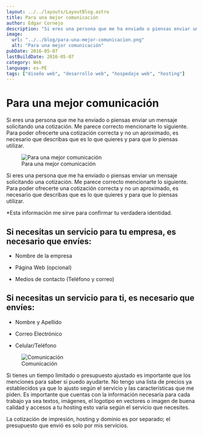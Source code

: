 ```yaml
---
layout: ../../layouts/LayoutBlog.astro
title: Para una mejor comunicación
author: Edgar Cornejo
description: "Si eres una persona que me ha enviado o piensas enviar un mensaje solicitando una cotización. Me parece correcto mencionarte lo siguiente. Para poder ofrecerte una cotización correcta y no un aproximado, es necesario que describas que es lo que quieres y para que lo piensas utilizar."
image:
  url: "../../blog/para-una-mejor-comunicacion.png"
  alt: "Para una mejor comunicación"
pubDate: 2016-05-07
lastBuildDate: 2016-05-07
category: Web
language: es-PE
tags: ["diseño web", "desarrollo web", "hospedaje web", "hosting"]
---
```


# Para una mejor comunicación

Si eres una persona que me ha enviado o piensas enviar un mensaje solicitando una cotización. Me parece correcto mencionarte lo siguiente. Para poder ofrecerte una cotización correcta y no un aproximado, es necesario que describas que es lo que quieres y para que lo piensas utilizar.

<figure>
  <img src="../../blog/para-una-mejor-comunicacion.png" alt="Para una mejor comunicación"/>
  <figcaption>Para una mejor comunicación</figcaption>
</figure>

Si eres una persona que me ha enviado o piensas enviar un mensaje solicitando una cotización. Me parece correcto mencionarte lo siguiente. Para poder ofrecerte una cotización correcta y no un aproximado, es necesario que describas que es lo que quieres y para que lo piensas utilizar.

*Esta información me sirve para confirmar tu verdadera identidad.

## Si necesitas un servicio para tu empresa, es necesario que envíes:

- Nombre de la empresa

- Página Web (opcional)

- Medios de contacto (Teléfono y correo)

## Si necesitas un servicio para ti, es necesario que envíes:

- Nombre y Apellido

- Correo Electrónico

- Celular/Teléfono

<figure>
  <img src="../../blog/comunicacion.jpg" alt="Comunicación"/>
  <figcaption>Comunicación</figcaption>
</figure>

Si tienes un tiempo limitado o presupuesto ajustado es importante que los menciones para saber si puedo ayudarte. No tengo una lista de precios ya establecidos ya que lo ajusto según el servicio y las características que me piden. Es importante que cuentas con la información necesaria para cada trabajo ya sea textos, imágenes, el logotipo en vectores o imagen de buena calidad y accesos a tu hosting esto varia según el servicio que necesites.

La cotización de impresión, hosting y dominio es por separado; el presupuesto que envió es solo por mis servicios.